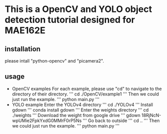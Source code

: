 # This is a OpenCV and YOLO object detection tutorial designed for MAE162E

## installation
please intall "python-opencv" and "picamera2".

## usage 
* OpenCV examples
For each example, please use "cd" to navigate to the directory of their directory.
'''
cd ./OpenCV/example1
'''
Then we could just run the example.
'''
python main.py
'''
* YOLO example
Enter the YOLOv4 directory
'''
cd ./YOLOv4
'''
Install gdown
'''
conda install gdown
'''
Enter the weights directory
'''
cd ./weights
'''
Download the weight from google drive
'''
gdown 18RjNcN-wpUMie2FpkYxdG0MMrF0rP5Ns
'''
Go back to outside
'''
cd ..
'''
Then we could just run the example.
'''
python main.py
'''
